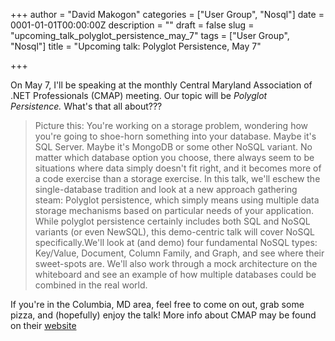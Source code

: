 +++
author = "David Makogon"
categories = ["User Group", "Nosql"]
date = 0001-01-01T00:00:00Z
description = ""
draft = false
slug = "upcoming_talk_polyglot_persistence_may_7"
tags = ["User Group", "Nosql"]
title = "Upcoming talk: Polyglot Persistence, May 7"

+++


On May 7, I'll be speaking at the monthly Central Maryland Association of .NET Professionals (CMAP) meeting. Our topic will be _Polyglot Persistence._ What's that all about???

> Picture this: You're working on a storage problem, wondering how you're going to shoe-horn something into your database. Maybe it's SQL Server. Maybe it's MongoDB or some other NoSQL variant. No matter which database option you choose, there always seem to be situations where data simply doesn't fit right, and it becomes more of a code exercise than a storage exercise. 
> In this talk, we'll eschew the single-database tradition and look at a new approach gathering steam: Polyglot persistence, which simply means using multiple data storage mechanisms based on particular needs of your application. While polyglot persistence certainly includes both SQL and NoSQL variants (or even NewSQL), this demo-centric talk will cover NoSQL specifically.We'll look at (and demo) four fundamental NoSQL types: Key/Value, Document, Column Family, and Graph, and see where their sweet-spots are. We'll also work through a mock architecture on the whiteboard and see an example of how multiple databases could be combined in the real world.

If you're in the Columbia, MD area, feel free to come on out, grab some pizza, and (hopefully) enjoy the talk! More info about CMAP may be found on their [website](http://www.cmap-online.org/)

